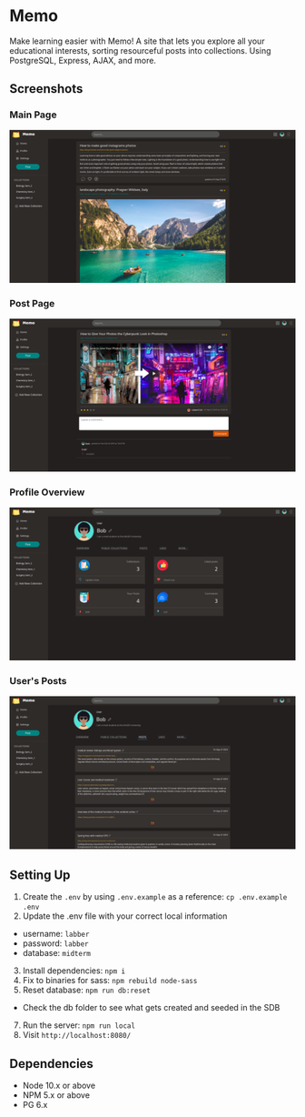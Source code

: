 Memo
=========

Make learning easier with Memo! A site that lets you explore all your educational interests, sorting resourceful posts into collections. Using PostgreSQL, Express, AJAX, and more.

## Screenshots
### Main Page
!["main page"](https://raw.githubusercontent.com/JCyan90/Memo/master/docs/main-page.png)

### Post Page
!["post page and comments"](https://raw.githubusercontent.com/JCyan90/Memo/master/docs/post-page.png)

### Profile Overview
!["profile overview with stats"](https://raw.githubusercontent.com/JCyan90/Memo/master/docs/profile-overview.png)

### User's Posts
!["user posts from profile"](https://raw.githubusercontent.com/JCyan90/Memo/master/docs/users-posts-from-profile.png)


## Setting Up

1. Create the `.env` by using `.env.example` as a reference: `cp .env.example .env`
2. Update the .env file with your correct local information 
  - username: `labber` 
  - password: `labber` 
  - database: `midterm`
3. Install dependencies: `npm i`
4. Fix to binaries for sass: `npm rebuild node-sass`
5. Reset database: `npm run db:reset`
  - Check the db folder to see what gets created and seeded in the SDB
7. Run the server: `npm run local`
8. Visit `http://localhost:8080/`


## Dependencies

- Node 10.x or above
- NPM 5.x or above
- PG 6.x
